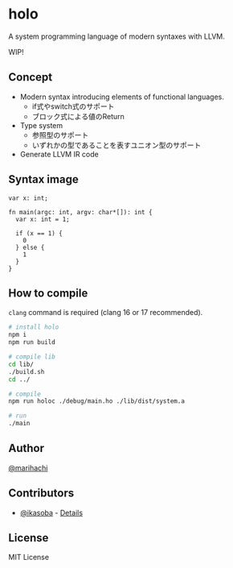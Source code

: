 # holo
A system programming language of modern syntaxes with LLVM.

WIP!

## Concept
- Modern syntax introducing elements of functional languages.
  - if式やswitch式のサポート
  - ブロック式による値のReturn
- Type system
  - 参照型のサポート
  - いずれかの型であることを表すユニオン型のサポート
- Generate LLVM IR code

## Syntax image
```
var x: int;

fn main(argc: int, argv: char*[]): int {
  var x: int = 1;

  if (x == 1) {
    0
  } else {
    1
  }
}
```

## How to compile
`clang` command is required (clang 16 or 17 recommended).

```sh
# install holo
npm i
npm run build

# compile lib
cd lib/
./build.sh
cd ../

# compile
npm run holoc ./debug/main.ho ./lib/dist/system.a

# run
./main
```

## Author
[@marihachi](https://github.com/marihachi)

## Contributors
- [@ikasoba](https://github.com/ikasoba) - [Details](https://github.com/marihachi/holo/issues?q=author%3Aikasoba)

## License
MIT License
